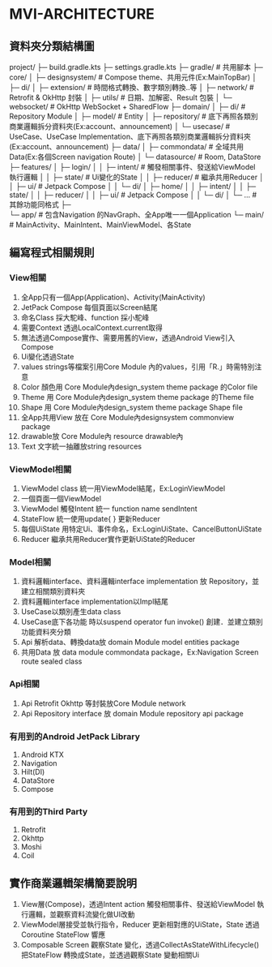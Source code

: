 # MVI-ARCHITECTURE

## 資料夾分類結構圖

project/
├─ build.gradle.kts
├─ settings.gradle.kts
├─ gradle/                 # 共用腳本
├─ core/
│  ├─ designsystem/       # Compose theme、共用元件(Ex:MainTopBar)
│  ├─ di/
│  ├─ extension/           # 時間格式轉換、數字類別轉換..等
│  ├─ network/             # Retrofit & OkHttp 封裝
│  ├─ utils/               # 日期、加解密、Result 包裝
│  └─ websocket/           # OkHttp WebSocket + SharedFlow
├─ domain/
│  ├─ di/                  # Repository Module
│  ├─ model/               # Entity
│  ├─ repository/          # 底下再照各類別商業邏輯拆分資料夾(Ex:account、announcement)
│  └─ usecase/             # UseCase、UseCase Implementation、底下再照各類別商業邏輯拆分資料夾(Ex:account、announcement)
├─ data/
│  ├─ commondata/         # 全域共用Data(Ex:各個Screen navigation Route)
│  └─ datasource/          # Room, DataStore
├─ features/
│  ├─ login/
│  │  ├─ intent/           # 觸發相關事件、發送給ViewModel 執行邏輯
│  │  ├─ state/            # Ui變化的State
│  │  ├─ reducer/          # 繼承共用Reducer
│  │  ├─ ui/               # Jetpack Compose
│  │  └─ di/
│  ├─ home/
│  │  ├─ intent/
│  │  ├─ state/
│  │  ├─ reducer/
│  │  ├─ ui/               # Jetpack Compose
│  │  └─ di/
│  └─ …                    # 其餘功能同格式
├─               
└─ app/                   # 包含Navigation 的NavGraph、全App唯一一個Application
└─ main/               # MainActivity、MainIntent、MainViewModel、各State

## 編寫程式相關規則

### View相關
1. 全App只有一個App(Application)、Activity(MainActivity)
2. JetPack Compose 每個頁面以Screen結尾
3. 命名Class 採大駝峰、function 採小駝峰
4. 需要Context 透過LocalContext.current取得
5. 無法透過Compose實作、需要用舊的View，透過Android View引入Compose
6. Ui變化透過State
7. values strings等檔案引用Core Module 內的values，引用「R.」時需特別注意
8. Color 顏色用 Core Module內design_system theme package 的Color file
9. Theme 用 Core Module內design_system theme package 的Theme file
10. Shape 用 Core Module內design_system theme package Shape file
11. 全App共用View 放在 Core Module內designsystem commonview package
12. drawable放 Core Module內 resource drawable內
13. Text 文字統一抽離放string resources

### ViewModel相關
1. ViewModel class 統一用ViewModel結尾，Ex:LoginViewModel
2. 一個頁面一個ViewModel
3. ViewModel 觸發Intent 統一 function name sendIntent
4. StateFlow 統一使用update{ } 更新Reducer
5. 每個UiState 用特定Ui、事件命名，Ex:LoginUiState、CancelButtonUiState
6. Reducer 繼承共用Reducer實作更新UiState的Reducer

### Model相關
1. 資料邏輯interface、資料邏輯interface implementation 放 Repository，並建立相關類別資料夾
2. 資料邏輯interface implementation以Impl結尾
3. UseCase以類別產生data class
4. UseCase底下各功能 時以suspend operator fun invoke() 創建．並建立類別功能資料夾分類
5. Api 解析data、轉換data放 domain Module model entities package
6. 共用Data 放 data module commondata package，Ex:Navigation Screen route sealed class

### Api相關
1. Api Retrofit Okhttp 等封裝放Core Module network
2. Api Repository interface 放 domain Module repository api package


### 有用到的Android JetPack Library
1. Android KTX
2. Navigation
3. Hilt(DI)
4. DataStore
5. Compose

### 有用到的Third Party
1. Retrofit
2. Okhttp
3. Moshi
4. Coil

## 實作商業邏輯架構簡要說明
1. View層(Compose)，透過Intent action 觸發相關事件、發送給ViewModel 執行邏輯，並觀察資料流變化做UI改動
2. ViewModel層接受並執行指令，Reducer 更新相對應的UiState，State 透過Coroutine StateFlow 響應
3. Composable Screen 觀察State 變化，透過CollectAsStateWithLifecycle() 把StateFlow 轉換成State，並透過觀察State 變動相關Ui
